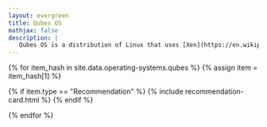 ```yaml
---
layout: evergreen
title: Qubes OS
mathjax: false
description: |
   Qubes OS is a distribution of Linux that uses [Xen](https://en.wikipedia.org/wiki/Xen) to provide app isolation.
---
```


{% for item_hash in site.data.operating-systems.qubes %}
{% assign item = item_hash[1] %}

{% if item.type == "Recommendation" %}
{% include recommendation-card.html %}
{% endif %}

{% endfor %}
